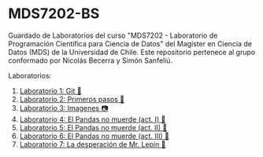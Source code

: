 # MDS7202-BS
Guardado de Laboratorios del curso "MDS7202 - Laboratorio de Programación Científica para Ciencia de Datos" del Magíster en Ciencia de Datos (MDS) de la Universidad de Chile. Este repositorio pertenece al grupo conformado por Nicolás Becerra y Simón Sanfeliú.

Laboratorios:
1. [Laboratorio 1: Git 👾](https://github.com/SimonSanfeliu/MDS7202-BS/tree/main/L1)
2. [Laboratorio 2: Primeros pasos 👣](https://github.com/SimonSanfeliu/MDS7202-BS/tree/main/L2)
3. [Laboratorio 3: Imagenes 📷](https://github.com/SimonSanfeliu/MDS7202-BS/tree/main/L3)
4. [Laboratorio 4: El Pandas no muerde (act. I) 🐼](https://github.com/SimonSanfeliu/MDS7202-BS/tree/main/L4)
5. [Laboratorio 5: El Pandas no muerde (act. II) 🐼](https://github.com/SimonSanfeliu/MDS7202-BS/tree/main/L5)
6. [Laboratorio 6: El Pandas no muerde (act. III) 🐼](https://github.com/SimonSanfeliu/MDS7202-BS/tree/main/L6)
7. [Laboratorio 7: La desperación de Mr. Lepin 🐼](https://github.com/SimonSanfeliu/MDS7202-BS/tree/main/L7)
